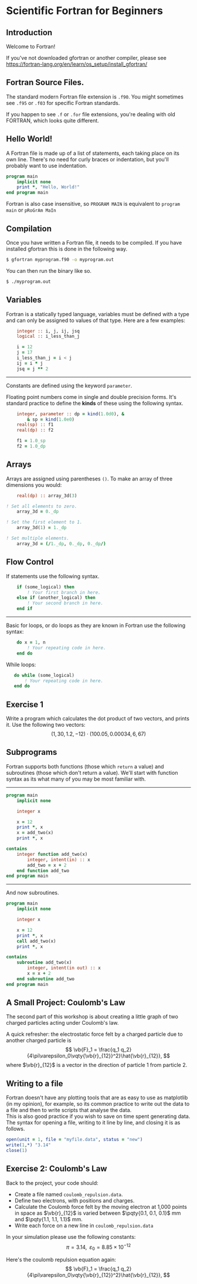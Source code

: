 # Scientific Fortran for Beginners

## Introduction

Welcome to Fortran!

If you've not downloaded gfortran or another compiler, please see <https://fortran-lang.org/en/learn/os_setup/install_gfortran/>

## Fortran Source Files.

The standard modern Fortran file extension is `.f90`. You might sometimes see `.f95` or `.f03` for specific Fortran standards.

If you happen to see `.f` or `.for` file extensions, you're dealing with old FORTRAN, which looks quite different.

## Hello World!

A Fortran file is made up of a list of statements, each taking place on its own line. There's no need for curly braces or indentation, but you'll probably want to use indentation.
```fortranfree
program main
    implicit none
    print *, "Hello, World!"
end program main
```
Fortran is also case insensitive, so `PROGRAM MAIN` is equivalent to `program main` or `pRoGrAm MaIn`

## Compilation

Once you have written a Fortran file, it needs to be compiled. If you have installed gfortran this is done in the following way.
```Bash
$ gfortran myprogram.f90 -o myprogram.out
```
You can then run the binary like so.
```Bash
$ ./myprogram.out
```

## Variables

Fortran is a statically typed language, variables must be defined with a type and can only be assigned to values of that type. Here are a few examples:
```fortranfree
    integer :: i, j, ij, jsq
    logical :: i_less_than_j

    i = 12
    j = 17
    i_less_than_j = i < j
    ij = i * j
    jsq = j ** 2
```

---

Constants are defined using the keyword `parameter`.

Floating point numbers come in single and double precision forms. It's standard practice to define the **kinds** of these using the following syntax.
```fortranfree
    integer, parameter :: dp = kind(1.0d0), &
        & sp = kind(1.0e0)
    real(sp) :: f1
    real(dp) :: f2

    f1 = 1.0_sp
    f2 = 1.0_dp

```

## Arrays

Arrays are assigned using parentheses `()`. To make an array of three dimensions you would:
```fortranfree
    real(dp) :: array_3d(3)

! Set all elements to zero.
    array_3d = 0._dp

! Set the first element to 1.
    array_3d(1) = 1._dp

! Set multiple elements.
    array_3d = (/1._dp, 0._dp, 0._dp/)
```

## Flow Control

If statements use the following syntax.
```fortranfree
    if (some_logical) then
        ! Your first branch in here.
    else if (another_logical) then
        ! Your second branch in here.
    end if
```

---

Basic for loops, or do loops as they are known in Fortran use the following syntax:
```fortranfree
    do x = 1, n
        ! Your repeating code in here.
    end do
```

While loops:
```fortranfree
   do while (some_logical)
       ! Your repeating code in here.
   end do
```

## Exercise 1

Write a program which calculates the dot product of two vectors, and prints it. Use the following two vectors:
$$
    \left( 1, 30, 1.2, -12 \right) \cdot \left( 100.05, 0.00034, 6, 67 \right)
$$

## Subprograms

Fortran supports both functions (those which `return` a value) and subroutines (those which don't return a value). We'll start with function syntax as its what many of you may be most familiar with.

---

```fortranfree
program main
    implicit none

    integer x

    x = 12
    print *, x
    x = add_two(x)
    print *, x

contains
    integer function add_two(x)
        integer, intent(in) :: x
        add_two = x + 2
    end function add_two
end program main
```

---

And now subroutines.

```fortranfree
program main
    implicit none

    integer x

    x = 12
    print *, x
    call add_two(x)
    print *, x

contains
    subroutine add_two(x)
        integer, intent(in out) :: x
        x = x + 2
    end subroutine add_two
end program main
```

## A Small Project: Coulomb's Law

The second part of this workshop is about creating a little graph of two charged particles acting under Coulomb's law.

A quick refresher: the electrostatic force felt by a charged particle due to another charged particle is
$$
    \vb{F}_1 = \frac{q_1 q_2}{4\pi\varepsilon_0\vqty{\vb{r}_{12}}^2}\hat{\vb{r}_{12}},
$$
where $\vb{r}_{12}$ is a vector in the direction of particle 1 from particle 2.

## Writing to a file

Fortran doesn't have any plotting tools that are as easy to use as matplotlib (in my opinion), for example, so its common practice to write out the data to a file and then to write scripts that analyse the data.  
This is also good practice if you wish to save on time spent generating data. The syntax for opening a file, writing to it line by line, and closing it is as follows.
```fortranfree
open(unit = 1, file = "myfile.data", status = "new")
write(1,*) "3.14"
close(1)
```

## Exercise 2: Coulomb's Law

Back to the project, your code should:

* Create a file named `coulomb_repulsion.data`.
* Define two electrons, with positions and charges.
* Calculate the Coulomb force felt by the moving electron at 1,000 points in space as $\vb{r}_{12}$ is varied between $\pqty{0.1, 0.1, 0.1}$ mm and $\pqty{1.1, 1.1, 1.1}$ mm.
* Write each force on a new line in `coulomb_repulsion.data`

In your simulation please use the following constants:
$$
    \pi = 3.14,\,\,\,\varepsilon_0 = 8.85\times10^{-12}
$$

Here's the coulomb repulsion equation again:
$$
    \vb{F}_1 = \frac{q_1 q_2}{4\pi\varepsilon_0\vqty{\vb{r}_{12}}^2}\hat{\vb{r}_{12}},
$$